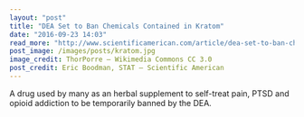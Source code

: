 ```yaml
---
layout: "post"
title: "DEA Set to Ban Chemicals Contained in Kratom"
date: "2016-09-23 14:03"
read_more: "http://www.scientificamerican.com/article/dea-set-to-ban-chemicals-contained-in-kratom/"
post_image: /images/posts/kratom.jpg
image_credit: ThorPorre — Wikimedia Commons CC 3.0
post_credit: Eric Boodman, STAT — Scientific American
---
```

A drug used by many as an herbal supplement to self-treat pain, PTSD and opioid addiction to be temporarily banned by the DEA.
